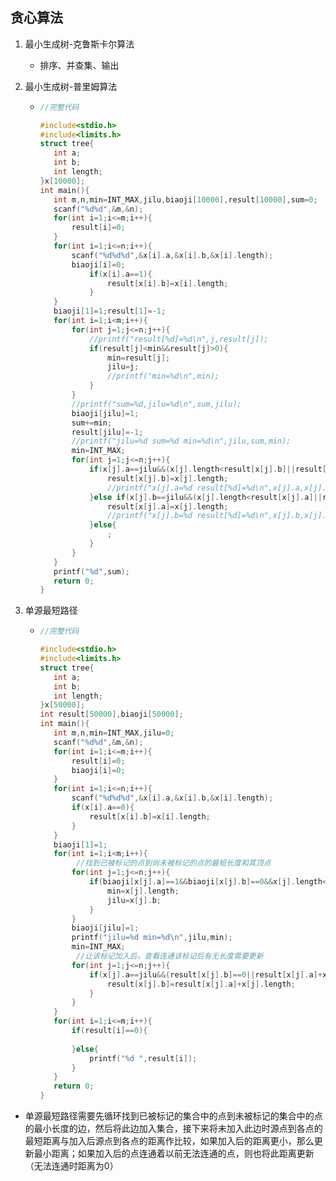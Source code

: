 ## 贪心算法

1. 最小生成树-克鲁斯卡尔算法
   + 排序、并查集、输出

2. 最小生成树-普里姆算法

   + ~~~c
     //完整代码
     
     #include<stdio.h>
     #include<limits.h>
     struct tree{
     	int a;
     	int b;
     	int length;
     }x[10000];
     int main(){
     	int m,n,min=INT_MAX,jilu,biaoji[10000],result[10000],sum=0;
     	scanf("%d%d",&m,&n);
     	for(int i=1;i<=m;i++){
     		result[i]=0;
     	}
     	for(int i=1;i<=n;i++){
     		scanf("%d%d%d",&x[i].a,&x[i].b,&x[i].length);
     		biaoji[i]=0;
     			if(x[i].a==1){
     				result[x[i].b]=x[i].length;
     			}
     	}
     	biaoji[1]=1;result[1]=-1;
     	for(int i=1;i<m;i++){
     		for(int j=1;j<=n;j++){
     			//printf("result[%d]=%d\n",j,result[j]);
     			if(result[j]<min&&result[j]>0){
     				min=result[j];
     				jilu=j;
     				//printf("min=%d\n",min);
     			}
     		}
     		//printf("sum=%d,jilu=%d\n",sum,jilu);
     		biaoji[jilu]=1;
     		sum+=min;
     		result[jilu]=-1;
     		//printf("jilu=%d sum=%d min=%d\n",jilu,sum,min);
     		min=INT_MAX;
     		for(int j=1;j<=n;j++){
     			if(x[j].a==jilu&&(x[j].length<result[x[j].b]||result[x[j].b]==0)){
     				result[x[j].b]=x[j].length;
     				//printf("x[j].a=%d result[%d]=%d\n",x[j].a,x[j].b,result[x[j].b]);
     			}else if(x[j].b==jilu&&(x[j].length<result[x[j].a]||result[x[j].a]==0)){
     				result[x[j].a]=x[j].length;
     				//printf("x[j].b=%d result[%d]=%d\n",x[j].b,x[j].a,result[x[j].a]);
     			}else{
     				;
     			}
     		}
     	}
     	printf("%d",sum);
     	return 0;
     }

3. 单源最短路径

   + ~~~c
     //完整代码
     
     #include<stdio.h>
     #include<limits.h>
     struct tree{
     	int a;
     	int b;
     	int length;
     }x[50000];
     int result[50000],biaoji[50000];
     int main(){
     	int m,n,min=INT_MAX,jilu=0;
     	scanf("%d%d",&m,&n);
     	for(int i=1;i<=m;i++){
     		result[i]=0;
     		biaoji[i]=0;
     	}
     	for(int i=1;i<=n;i++){
     		scanf("%d%d%d",&x[i].a,&x[i].b,&x[i].length);
     		if(x[i].a==0){
     			result[x[i].b]=x[i].length;
     		}
     	}
     	biaoji[1]=1;
     	for(int i=1;i<m;i++){
             //找到已被标记的点到尚未被标记的点的最短长度和其顶点
     		for(int j=1;j<=n;j++){
     			if(biaoji[x[j].a]==1&&biaoji[x[j].b]==0&&x[j].length<min){
     				min=x[j].length;
     				jilu=x[j].b;
     			}
     		}
     		biaoji[jilu]=1;
     		printf("jilu=%d min=%d\n",jilu,min);
     		min=INT_MAX;
             //让该标记加入后，查看连通该标记后有无长度需要更新
     		for(int j=1;j<=n;j++){
     			if(x[j].a==jilu&&(result[x[j].b]==0||result[x[j].a]+x[j].length<result[x[j].b])){
     				result[x[j].b]=result[x[j].a]+x[j].length;
     			}
     		}
     	}
     	for(int i=1;i<=m;i++){
     		if(result[i]==0){
     			
     		}else{
     			printf("%d ",result[i]);
     		}
     	}
     	return 0;
     }

+ 单源最短路径需要先循环找到已被标记的集合中的点到未被标记的集合中的点的最小长度的边，然后将此边加入集合，接下来将未加入此边时源点到各点的最短距离与加入后源点到各点的距离作比较，如果加入后的距离更小，那么更新最小距离；如果加入后的点连通着以前无法连通的点，则也将此距离更新（无法连通时距离为0）